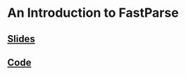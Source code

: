 # An Introduction to FastParse

## [Slides](slides/index.html)  
## [Code](https://github.com/Grogs/fastparse-talk/tree/master/code)
